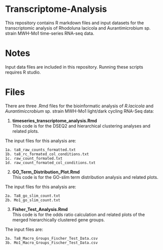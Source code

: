 # Transcriptome-Analysis
This repository contains R markdown files and input datasets for the transcriptomic analysis of Rhodoluna lacicola and Aurantimicrobium sp. strain MWH-Mo1 time-series RNA-seq data.

# Notes
Input data files are included in this repository. 
Running these scripts requires R studio.

# Files
There are three .Rmd files for the bioinformatic analysis of *R.lacicola* and *Aurantimiccrobium* sp. strain MWH-Mo1 light/dark cycling RNA-Seq data:

1. **timeseries_transcriptome_analysis.Rmd**<br/>
  This code is for the DSEQ2 and hierarchical clustering analyses and related plots.<br/>
  
  The input files for this analysis are:<br/>
  >
    1a. ta8_raw_counts_formatted.txt
    1b. ta8_rc_formated_col_conditions.txt
    1c. raw_count_formated.txt
    1d. raw_count_formated_col_conditions.txt

2. **GO_Term_Distribution_Plot.Rmd**<br/>
  This code is for the GO-slim term distribution analysis and related plots.<br/>
  
  The input files for this analysis are:<br/>
  >
    2a. Ta8_go_slim_count.txt
    2b. Mo1_go_slim_count.txt
    
3. **Fisher_Test_Analysis.Rmd**<br/>
  This code is for the odds ratio calculation and related plots of the merged hierarchically clustered gene groups.<br/>
  
  The input files are:<br/>
  >
    3a. Ta8_Macro_Groups_Fischer_Test_Data.csv
    3b. Mo1_Macro_Groups_Fischer_Test_Data.csv

